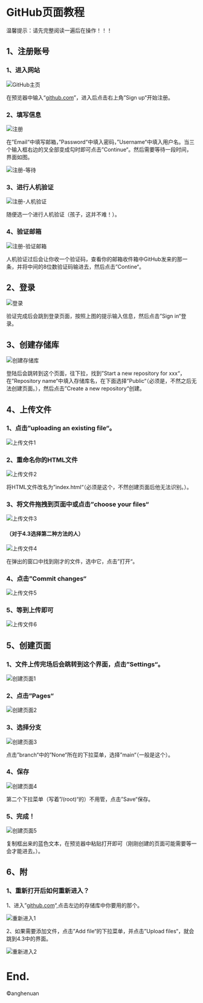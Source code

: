 # GitHub页面教程

温馨提示：请先完整阅读一遍后在操作！！！

## 1、注册账号

### 1、进入网站

![GitHub主页](GitHub主页.PNG)

在预览器中输入“[github.com](https://github.com)”，进入后点击右上角”Sign up“开始注册。

### 2、填写信息

![注册](注册.PNG)

在”Email“中填写邮箱，”Password“中填入密码，”Username“中填入用户名。当三个输入框右边的叉全部变成勾时即可点击”Continue“。然后需要等待一段时间，界面如图。

![注册-等待](注册-等待.PNG)

### 3、进行人机验证

![注册-人机验证](注册-人机验证.png)

随便选一个进行人机验证（孩子，这并不难！）。

### 4、验证邮箱

![注册-验证邮箱](注册-验证邮箱.PNG)

人机验证过后会让你收一个验证码，查看你的邮箱收件箱中GitHub发来的那一条，并将中间的8位数验证码输进去，然后点击”Contine“。

## 2、登录

![登录](登录.PNG)

验证完成后会跳到登录页面，按照上图的提示输入信息，然后点击”Sign in“登录。

## 3、创建存储库

![创建存储库](创建存储库.PNG)

登陆后会跳转到这个页面，往下拉，找到”Start a new repository for xxx“，在”Repository name“中填入存储库名，在下面选择”Public“（必须是，不然之后无法创建页面。），然后点击”Create a new repository“创建。

## 4、上传文件

### 1、点击”uploading an existing file“。

![上传文件1](上传文件1.PNG)

### 2、重命名你的HTML文件

![上传文件2](上传文件2.PNG)

将HTML文件改名为”index.html“（必须是这个，不然创建页面后他无法识别。）。

### 3、将文件拖拽到页面中或点击”choose your files“

![上传文件3](上传文件3.PNG)

#### （对于4.3选择第二种方法的人）

![上传文件4](上传文件4.PNG)

在弹出的窗口中找到刚才的文件，选中它，点击”打开“。

### 4、点击”Commit changes“

![上传文件5](上传文件5.PNG)

### 5、等到上传即可

![上传文件6](上传文件6.PNG)

## 5、创建页面

### 1、文件上传完场后会跳转到这个界面，点击”Settings“。

![创建页面1](创建页面1.PNG)

### 2、点击”Pages“

![创建页面2](创建页面2.PNG)

### 3、选择分支

![创建页面3](创建页面3.PNG)

点击”branch“中的”None“所在的下拉菜单，选择”main“（一般是这个）。

### 4、保存

![创建页面4](创建页面4.PNG)

第二个下拉菜单（写着”/(root)“的）不用管，点击”Save“保存。

### 5、完成！

![创建页面5](创建页面5.PNG)

复制框出来的蓝色文本，在预览器中粘贴打开即可（刚刚创建的页面可能需要等一会才能进去。）。

## 6、附

### 1、重新打开后如何重新进入？

1、进入”[github.com](https://github.com)“,点击左边的存储库中你要用的那个。

![重新进入1](重新进入1.PNG)

2、如果需要添加文件，点击”Add file“的下拉菜单，并点击”Upload files“，就会跳到4.3中的界面。

![重新进入2](重新进入2.PNG)

# End.

©anghenuan